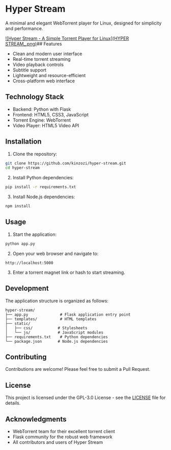 # Hyper Stream

A minimal and elegant WebTorrent player for Linux, designed for simplicity and performance.

[![Hyper Stream - A Simple Torrent Player for Linux](HYPER STREAM_.png)](https://github.com/kinzozi/hyper-stream/blob/main/HYPER%20STREAM_.png)## Features

- Clean and modern user interface
- Real-time torrent streaming
- Video playback controls
- Subtitle support
- Lightweight and resource-efficient
- Cross-platform web interface

## Technology Stack

- Backend: Python with Flask
- Frontend: HTML5, CSS3, JavaScript
- Torrent Engine: WebTorrent
- Video Player: HTML5 Video API

## Installation

1. Clone the repository:
```bash
git clone https://github.com/kinzozi/hyper-stream.git
cd hyper-stream
```

2. Install Python dependencies:
```bash
pip install -r requirements.txt
```

3. Install Node.js dependencies:
```bash
npm install
```

## Usage

1. Start the application:
```bash
python app.py
```

2. Open your web browser and navigate to:
```
http://localhost:5000
```

3. Enter a torrent magnet link or hash to start streaming.

## Development

The application structure is organized as follows:

```
hyper-stream/
├── app.py              # Flask application entry point
├── templates/          # HTML templates
├── static/            
│   ├── css/           # Stylesheets
│   └── js/            # JavaScript modules
├── requirements.txt    # Python dependencies
└── package.json       # Node.js dependencies
```

## Contributing

Contributions are welcome! Please feel free to submit a Pull Request.

## License

This project is licensed under the GPL-3.0 License - see the [LICENSE](LICENSE) file for details.

## Acknowledgments

- WebTorrent team for their excellent torrent client
- Flask community for the robust web framework
- All contributors and users of Hyper Stream
